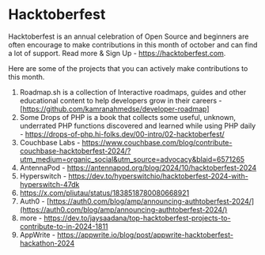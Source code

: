 # Hacktoberfest
Hacktoberfest is an annual celebration of Open Source and beginners are often encourage to make contributions in this month of october and can find a lot of support. Read more & Sign Up - https://hacktoberfest.com.

Here are some of the projects that you can actively make contributions to this month.

1. Roadmap.sh is a collection of Interactive roadmaps, guides and other educational content to help developers grow in their careers - [https://github.com/kamranahmedse/developer-roadmap]
2. Some Drops of PHP is a book that collects some useful, unknown, underrated PHP functions discovered and learned while using PHP daily - https://drops-of-php.hi-folks.dev/00-intro/02-hacktoberfest/
3. Couchbase Labs - https://www.couchbase.com/blog/contribute-couchbase-hacktoberfest-2024/?utm_medium=organic_social&utm_source=advocacy&blaid=6571265
4. AntennaPod - https://antennapod.org/blog/2024/10/hacktoberfest-2024
5. Hyperswitch - https://dev.to/hyperswitchio/hacktoberfest-2024-with-hyperswitch-47dk
6. https://x.com/pliutau/status/1838518780080668921
7. Auth0 - [https://auth0.com/blog/amp/announcing-authtoberfest-2024/](https://auth0.com/blog/amp/announcing-authtoberfest-2024/)
8. more - https://dev.to/jaysaadana/top-hacktoberfest-projects-to-contribute-to-in-2024-1811
9. AppWrite - https://appwrite.io/blog/post/appwrite-hacktoberfest-hackathon-2024
